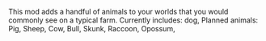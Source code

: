 This mod adds a handful of animals to your worlds that you would commonly see on a typical farm.
Currently includes: dog,
Planned animals: Pig, Sheep, Cow, Bull, Skunk, Raccoon, Opossum,
